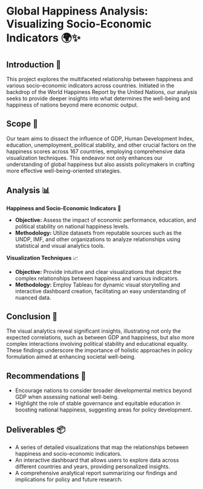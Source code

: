 # Global Happiness Analysis: Visualizing Socio-Economic Indicators 🌍✨

## Introduction 🌟
This project explores the multifaceted relationship between happiness and various socio-economic indicators across countries. Initiated in the backdrop of the World Happiness Report by the United Nations, our analysis seeks to provide deeper insights into what determines the well-being and happiness of nations beyond mere economic output.

## Scope 🎯
Our team aims to dissect the influence of GDP, Human Development Index, education, unemployment, political stability, and other crucial factors on the happiness scores across 167 countries, employing comprehensive data visualization techniques. This endeavor not only enhances our understanding of global happiness but also assists policymakers in crafting more effective well-being-oriented strategies.

## Analysis 📊
**Happiness and Socio-Economic Indicators** 🔑
- **Objective:** Assess the impact of economic performance, education, and political stability on national happiness levels.
- **Methodology:** Utilize datasets from reputable sources such as the UNDP, IMF, and other organizations to analyze relationships using statistical and visual analytics tools.

**Visualization Techniques** 📈
- **Objective:** Provide intuitive and clear visualizations that depict the complex relationships between happiness and various indicators.
- **Methodology:** Employ Tableau for dynamic visual storytelling and interactive dashboard creation, facilitating an easy understanding of nuanced data.

## Conclusion 📝
The visual analytics reveal significant insights, illustrating not only the expected correlations, such as between GDP and happiness, but also more complex interactions involving political stability and educational equality. These findings underscore the importance of holistic approaches in policy formulation aimed at enhancing societal well-being.

## Recommendations 📌
- Encourage nations to consider broader developmental metrics beyond GDP when assessing national well-being.
- Highlight the role of stable governance and equitable education in boosting national happiness, suggesting areas for policy development.

## Deliverables 📦
- A series of detailed visualizations that map the relationships between happiness and socio-economic indicators.
- An interactive dashboard that allows users to explore data across different countries and years, providing personalized insights.
- A comprehensive analytical report summarizing our findings and implications for policy and future research.
